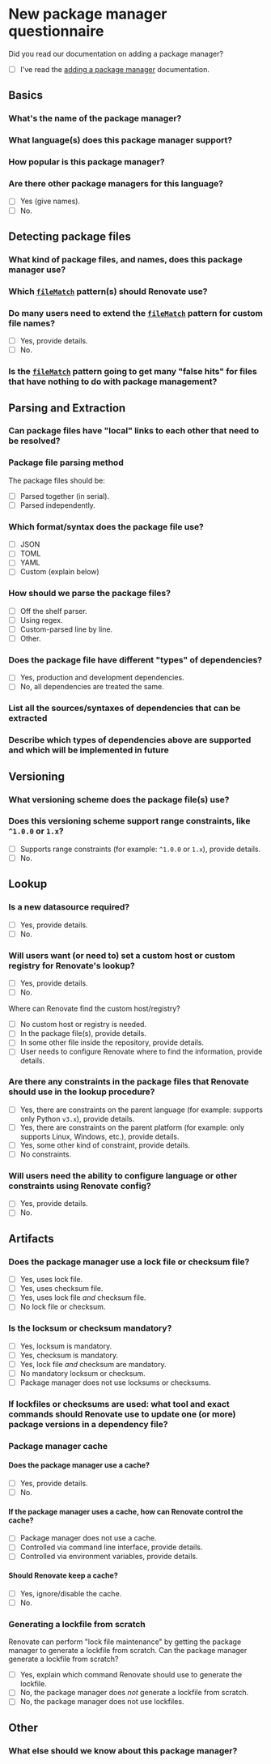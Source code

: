 # New package manager questionnaire

Did you read our documentation on adding a package manager?

- [ ] I've read the [adding a package manager](adding-a-package-manager.md) documentation.

## Basics

### What's the name of the package manager?

### What language(s) does this package manager support?

### How popular is this package manager?

### Are there other package managers for this language?

- [ ] Yes (give names).
- [ ] No.

## Detecting package files

### What kind of package files, and names, does this package manager use?

### Which [`fileMatch`](../usage/configuration-options.md#filematch) pattern(s) should Renovate use?

### Do many users need to extend the [`fileMatch`](../usage/configuration-options.md#filematch) pattern for custom file names?

- [ ] Yes, provide details.
- [ ] No.

### Is the [`fileMatch`](../usage/configuration-options.md#filematch) pattern going to get many "false hits" for files that have nothing to do with package management?

## Parsing and Extraction

### Can package files have "local" links to each other that need to be resolved?

### Package file parsing method

The package files should be:

- [ ] Parsed together (in serial).
- [ ] Parsed independently.

### Which format/syntax does the package file use?

- [ ] JSON
- [ ] TOML
- [ ] YAML
- [ ] Custom (explain below)

### How should we parse the package files?

- [ ] Off the shelf parser.
- [ ] Using regex.
- [ ] Custom-parsed line by line.
- [ ] Other.

### Does the package file have different "types" of dependencies?

- [ ] Yes, production and development dependencies.
- [ ] No, all dependencies are treated the same.

### List all the sources/syntaxes of dependencies that can be extracted

### Describe which types of dependencies above are supported and which will be implemented in future

## Versioning

### What versioning scheme does the package file(s) use?

### Does this versioning scheme support range constraints, like `^1.0.0` or `1.x`?

- [ ] Supports range constraints (for example: `^1.0.0` or `1.x`), provide details.
- [ ] No.

## Lookup

### Is a new datasource required?

- [ ] Yes, provide details.
- [ ] No.

### Will users want (or need to) set a custom host or custom registry for Renovate's lookup?

- [ ] Yes, provide details.
- [ ] No.

Where can Renovate find the custom host/registry?

- [ ] No custom host or registry is needed.
- [ ] In the package file(s), provide details.
- [ ] In some other file inside the repository, provide details.
- [ ] User needs to configure Renovate where to find the information, provide details.

### Are there any constraints in the package files that Renovate should use in the lookup procedure?

- [ ] Yes, there are constraints on the parent language (for example: supports only Python `v3.x`), provide details.
- [ ] Yes, there are constraints on the parent platform (for example: only supports Linux, Windows, etc.), provide details.
- [ ] Yes, some other kind of constraint, provide details.
- [ ] No constraints.

### Will users need the ability to configure language or other constraints using Renovate config?

- [ ] Yes, provide details.
- [ ] No.

## Artifacts

### Does the package manager use a lock file or checksum file?

- [ ] Yes, uses lock file.
- [ ] Yes, uses checksum file.
- [ ] Yes, uses lock file _and_ checksum file.
- [ ] No lock file or checksum.

### Is the locksum or checksum mandatory?

- [ ] Yes, locksum is mandatory.
- [ ] Yes, checksum is mandatory.
- [ ] Yes, lock file _and_ checksum are mandatory.
- [ ] No mandatory locksum or checksum.
- [ ] Package manager does not use locksums or checksums.

### If lockfiles or checksums are used: what tool and exact commands should Renovate use to update one (or more) package versions in a dependency file?

### Package manager cache

#### Does the package manager use a cache?

- [ ] Yes, provide details.
- [ ] No.

#### If the package manager uses a cache, how can Renovate control the cache?

- [ ] Package manager does not use a cache.
- [ ] Controlled via command line interface, provide details.
- [ ] Controlled via environment variables, provide details.

#### Should Renovate keep a cache?

- [ ] Yes, ignore/disable the cache.
- [ ] No.

### Generating a lockfile from scratch

Renovate can perform "lock file maintenance" by getting the package manager to generate a lockfile from scratch.
Can the package manager generate a lockfile from scratch?

- [ ] Yes, explain which command Renovate should use to generate the lockfile.
- [ ] No, the package manager does _not_ generate a lockfile from scratch.
- [ ] No, the package manager does not use lockfiles.

## Other

### What else should we know about this package manager?
